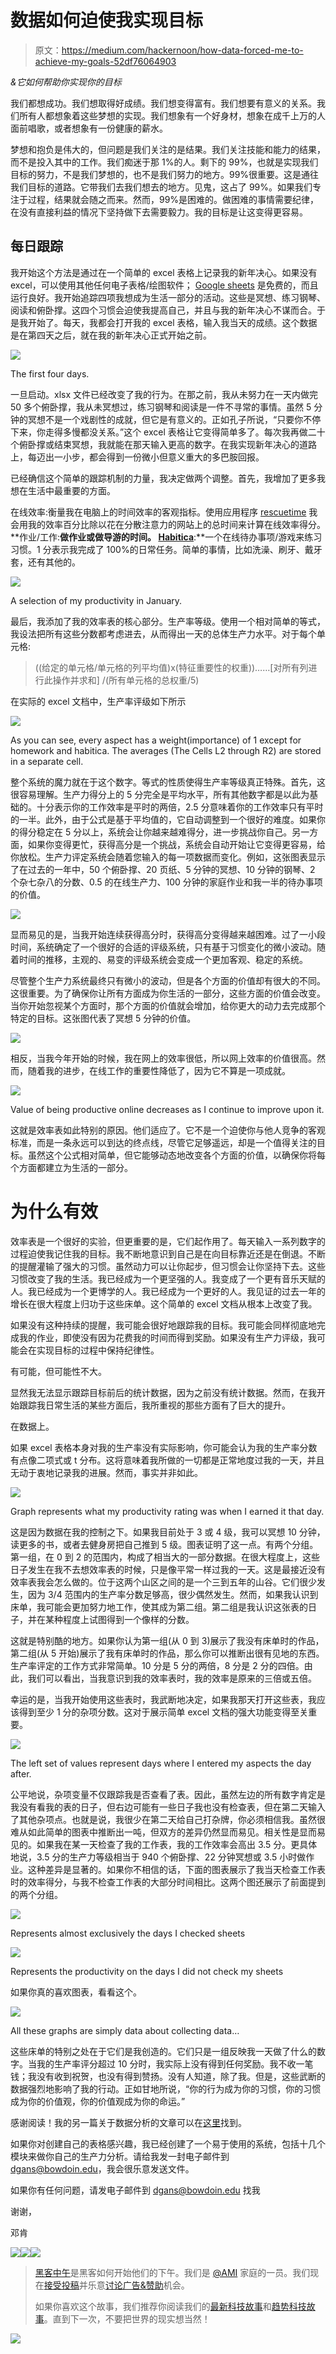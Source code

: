# 数据如何迫使我实现目标

> 原文：<https://medium.com/hackernoon/how-data-forced-me-to-achieve-my-goals-52df76064903>

*&它如何帮助你实现你的目标*

我们都想成功。我们想取得好成绩。我们想变得富有。我们想要有意义的关系。我们所有人都想象着这些梦想的实现。我们想象有一个好身材，想象在成千上万的人面前唱歌，或者想象有一份健康的薪水。

梦想和抱负是伟大的，但问题是我们关注的是结果。我们关注技能和能力的结果，而不是投入其中的工作。我们痴迷于那 1%的人。剩下的 99%，也就是实现我们目标的努力，不是我们梦想的，也不是我们努力的地方。99%很重要。这是通往我们目标的道路。它带我们去我们想去的地方。见鬼，这占了 99%。如果我们专注于过程，结果就会随之而来。然而，99%是困难的。做困难的事情需要纪律，在没有直接利益的情况下坚持做下去需要毅力。我的目标是让这变得更容易。

## 每日跟踪

我开始这个方法是通过在一个简单的 excel 表格上记录我的新年决心。如果没有 excel，可以使用其他任何电子表格/绘图软件； [Google sheets](http://gsuite.google.com) 是免费的，而且运行良好。我开始追踪四项我想成为生活一部分的活动。这些是冥想、练习钢琴、阅读和俯卧撑。这四个习惯会迫使我提高自己，并且与我的新年决心不谋而合。于是我开始了。每天，我都会打开我的 excel 表格，输入我当天的成绩。这个数据是在第四天之后，就在我的新年决心正式开始之前。

![](img/0184afe487134faae2034cee6285ecfd.png)

The first four days.

一旦启动。xlsx 文件已经改变了我的行为。在那之前，我从未努力在一天内做完 50 多个俯卧撑，我从未冥想过，练习钢琴和阅读是一件不寻常的事情。虽然 5 分钟的冥想不是一个戏剧性的成就，但它是有意义的。正如孔子所说，“只要你不停下来，你走得多慢都没关系。”这个 excel 表格让它变得简单多了。每次我再做二十个俯卧撑或结束冥想，我就能在那天输入更高的数字。在我实现新年决心的道路上，每迈出一小步，都会得到一份微小但意义重大的多巴胺回报。

已经确信这个简单的跟踪机制的力量，我决定做两个调整。首先，我增加了更多我想在生活中最重要的方面。

在线效率:衡量我在电脑上的时间效率的客观指标。使用应用程序 [rescuetime](http://www.rescuetime.com) 我会用我的效率百分比除以花在分散注意力的网站上的总时间来计算在线效率得分。
**作业/工作:**做作业或做导游的时间。
[**Habitica**](http://www.habitica.com/)**:**一个在线待办事项/游戏来练习习惯。1 分表示我完成了 100%的日常任务。简单的事情，比如洗澡、刷牙、戴牙套，还有其他的。

![](img/339f60e132022a4310c6e5639d17ba0c.png)

A selection of my productivity in January.

最后，我添加了我的效率表的核心部分。生产率等级。使用一个相对简单的等式，我设法把所有这些分数都考虑进去，从而得出一天的总体生产力水平。对于每个单元格:

> ((给定的单元格/单元格的列平均值)x(特征重要性的权重))……[对所有列进行此操作并求和] /(所有单元格的总权重/5)

在实际的 excel 文档中，生产率评级如下所示

![](img/594742ae1b13da439d620fed35989d0d.png)

As you can see, every aspect has a weight(importance) of 1 except for homework and habitica. The averages (The Cells L2 through R2) are stored in a separate cell.

整个系统的魔力就在于这个数字。等式的性质使得生产率等级真正特殊。首先，这很容易理解。生产力得分上的 5 分完全是平均水平，所有其他数字都是以此为基础的。十分表示你的工作效率是平时的两倍，2.5 分意味着你的工作效率只有平时的一半。此外，由于公式是基于平均值的，它自动调整到一个很好的难度。如果你的得分稳定在 5 分以上，系统会让你越来越难得分，进一步挑战你自己。另一方面，如果你变得更忙，获得高分是一个挑战，系统会自动开始让它变得更容易，给你放松。生产力评定系统会随着您输入的每一项数据而变化。例如，这张图表显示了在过去的一年中，50 个俯卧撑、20 页纸、5 分钟的冥想、10 分钟的钢琴、2 个杂七杂八的分数、0.5 的在线生产力、100 分钟的家庭作业和我一半的待办事项的价值。

![](img/06862d4f9eb5534447e5090c84ad3242.png)

显而易见的是，当我开始连续获得高分时，获得高分变得越来越困难。过了一小段时间，系统确定了一个很好的合适的评级系统，只有基于习惯变化的微小波动。随着时间的推移，主观的、易变的评级系统会变成一个更加客观、稳定的系统。

尽管整个生产力系统最终只有微小的波动，但是各个方面的价值却有很大的不同。这很重要。为了确保你让所有方面成为你生活的一部分，这些方面的价值会改变。当你开始忽视某个方面时，那个方面的价值就会增加，给你更大的动力去完成那个特定的目标。这张图代表了冥想 5 分钟的价值。

![](img/f12a56145191414969cd2e0ed2005af8.png)

相反，当我今年开始的时候，我在网上的效率很低，所以网上效率的价值很高。然而，随着我的进步，在线工作的重要性降低了，因为它不算是一项成就。

![](img/518b4c4efbbe4a007d68c206493d9f9a.png)

Value of being productive online decreases as I continue to improve upon it.

这就是效率表如此特别的原因。他们适应了。它不是一个迫使你与他人竞争的客观标准，而是一条永远可以到达的终点线，尽管它足够遥远，却是一个值得关注的目标。虽然这个公式相对简单，但它能够动态地改变各个方面的价值，以确保你将每个方面都建立为生活的一部分。

# 为什么有效

效率表是一个很好的实验，但更重要的是，它们起作用了。每天输入一系列数字的过程迫使我记住我的目标。我不断地意识到自己是在向目标靠近还是在倒退。不断的提醒灌输了强大的习惯。虽然动力可以让你起步，但习惯会让你坚持下去。这些习惯改变了我的生活。我已经成为一个更坚强的人。我变成了一个更有音乐天赋的人。我已经成为一个更博学的人。我已经成为一个更好的人。我见证的过去一年的增长在很大程度上归功于这些床单。这个简单的 excel 文档从根本上改变了我。

如果没有这种持续的提醒，我可能会很好地跟踪我的目标。我可能会同样彻底地完成我的作业，即使没有因为花费我的时间而得到奖励。如果没有生产力评级，我可能会在实现目标的过程中保持纪律性。

有可能，但可能性不大。

显然我无法显示跟踪目标前后的统计数据，因为之前没有统计数据。然而，在我开始跟踪我日常生活的某些方面后，我所重视的那些方面有了巨大的提升。

在数据上。

如果 excel 表格本身对我的生产率没有实际影响，你可能会认为我的生产率分数有点像二项式或 t 分布。这将意味着我所做的一切都是正常地度过我的一天，并且无动于衷地记录我的进展。然而，事实并非如此。

![](img/038e91eea8af41ce74d5d1da3a356423.png)

Graph represents what my productivity rating was when I earned it that day.

这是因为数据在我的控制之下。如果我目前处于 3 或 4 级，我可以冥想 10 分钟，读更多的书，或者去健身房把自己推到 5 级。图表证明了这一点。有两个分组。第一组，在 0 到 2 的范围内，构成了相当大的一部分数据。在很大程度上，这些日子发生在我不去想效率表的时候，只是像平常一样过我的一天。这是最接近没有效率表我会怎么做的。位于这两个山区之间的是一个三到五年的山谷。它们很少发生，因为 3/4 范围内的生产率分数足够高，很少偶然发生。然而，如果我认识到床单，我可能会更加努力地工作，使其成为第二组。第二组是我认识这张表的日子，并在某种程度上试图得到一个像样的分数。

这就是特别酷的地方。如果你认为第一组(从 0 到 3)展示了我没有床单时的作品，第二组(从 5 开始)展示了我有床单时的作品，那么你可以推断出很有见地的东西。生产率评定的工作方式非常简单。10 分是 5 分的两倍，8 分是 2 分的四倍。由此，我们可以看出，当我意识到我的效率表时，我的效率是原来的三倍或五倍。

幸运的是，当我开始使用这些表时，我武断地决定，如果我那天打开这些表，我应该得到至少 1 分的杂项分数。这对于展示简单 excel 文档的强大功能变得至关重要。

![](img/ec8c0cd7ff88c230b6707829eda81044.png)

The left set of values represent days where I entered my aspects the day after.

公平地说，杂项变量不仅跟踪我是否查看了表。因此，虽然左边的所有数字肯定是我没有看我的表的日子，但右边可能有一些日子我也没有检查表，但在第二天输入了其他杂项点。也就是说，我很少在第二天给自己打杂牌，你必须相信我。虽然很难从如此简单的图表中推断出一吨，但双方的差异仍然显而易见。相关性是显而易见的。如果我在某一天检查了我的工作表，我的工作效率会高出 3.5 分。更具体地说，3.5 分的生产力等级相当于 940 个俯卧撑、22 分钟冥想或 3.5 小时做作业。这种差异是显著的。如果你不相信的话，下面的图表展示了我当天检查工作表时的效率得分，与我不检查工作表的大部分时间相比。这两个图还展示了前面提到的两个分组。

![](img/5305fe65ad169e24a4d2414a0aa616f6.png)

Represents almost exclusively the days I checked sheets

![](img/96ba4da6a6949b968019e2f93a267428.png)

Represents the productivity on the days I did not check my sheets

如果你真的喜欢图表，看看这个。

![](img/365d085f4b05e2125248079c225dac33.png)

All these graphs are simply data about collecting data…

这些床单的特别之处在于它们是我创造的。它们只是一组反映我一天做了什么的数字。当我的生产率评分超过 10 分时，我实际上没有得到任何奖励。我不收一笔钱；我没有收到祝贺，也没有得到赞扬。没有人知道，除了我。但是，这些武断的数据强烈地影响了我的行动。正如甘地所说，“你的行为成为你的习惯，你的习惯成为你的价值观，你的价值观成为你的命运。”

感谢阅读！我的另一篇关于数据分析的文章可以在[这里](/@duncangans/what-is-willpower-f02b89c6948f#.ikk08p50a)找到。

如果你对创建自己的表格感兴趣，我已经创建了一个易于使用的系统，包括十几个模块来做你自己的生产力分析。请给我发一封电子邮件到 dgans@bowdoin.edu，我会很乐意发送文件。

如果你有任何问题，请发电子邮件到 dgans@bowdoin.edu 找我

谢谢，

邓肯

[![](img/50ef4044ecd4e250b5d50f368b775d38.png)](http://bit.ly/HackernoonFB)[![](img/979d9a46439d5aebbdcdca574e21dc81.png)](https://goo.gl/k7XYbx)[![](img/2930ba6bd2c12218fdbbf7e02c8746ff.png)](https://goo.gl/4ofytp)

> [黑客中午](http://bit.ly/Hackernoon)是黑客如何开始他们的下午。我们是 [@AMI](http://bit.ly/atAMIatAMI) 家庭的一员。我们现在[接受投稿](http://bit.ly/hackernoonsubmission)并乐意[讨论广告&赞助](mailto:partners@amipublications.com)机会。
> 
> 如果你喜欢这个故事，我们推荐你阅读我们的[最新科技故事](http://bit.ly/hackernoonlatestt)和[趋势科技故事](https://hackernoon.com/trending)。直到下一次，不要把世界的现实想当然！

[![](img/be0ca55ba73a573dce11effb2ee80d56.png)](https://goo.gl/Ahtev1)